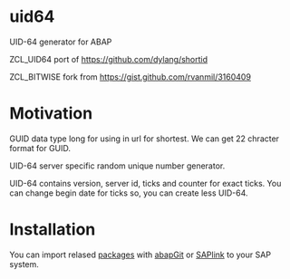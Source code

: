 # uid64
UID-64 generator for ABAP

ZCL_UID64 port of https://github.com/dylang/shortid

ZCL_BITWISE fork from https://gist.github.com/rvanmil/3160409
# Motivation
GUID data type long for using in url for shortest. We can get 22 chracter format for GUID.

UID-64 server specific random unique number generator.

UID-64 contains version, server id, ticks and counter for exact ticks. You can change begin date for ticks so, you can create less UID-64.
# Installation
You can import relased [packages](https://github.com/mkysoft/uid64/releases) with [abapGit](https://github.com/larshp/abapGit) or [SAPlink](https://github.com/sapmentors/SAPlink) to your SAP system.
